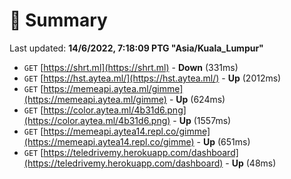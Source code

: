 # 📖 Summary
Last updated: **14/6/2022, 7:18:09 PTG "Asia/Kuala_Lumpur"**

- `GET` [https://shrt.ml](https://shrt.ml) - **Down** (331ms)
- `GET` [https://hst.aytea.ml/](https://hst.aytea.ml/) - **Up** (2012ms)
- `GET` [https://memeapi.aytea.ml/gimme](https://memeapi.aytea.ml/gimme) - **Up** (624ms)
- `GET` [https://color.aytea.ml/4b31d6.png](https://color.aytea.ml/4b31d6.png) - **Up** (1557ms)
- `GET` [https://memeapi.aytea14.repl.co/gimme](https://memeapi.aytea14.repl.co/gimme) - **Up** (651ms)
- `GET` [https://teledrivemy.herokuapp.com/dashboard](https://teledrivemy.herokuapp.com/dashboard) - **Up** (48ms)
